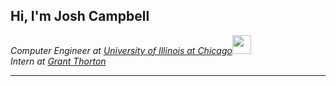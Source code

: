 <h2> Hi, I'm Josh Campbell</h2>
<p><em>Computer Engineer at <a href="http://www.uic.edu">University of Illinois at Chicago</a><img src="" width="30"></br>Intern at <a href="">Grant Thorton</a>
</em></p>

---
